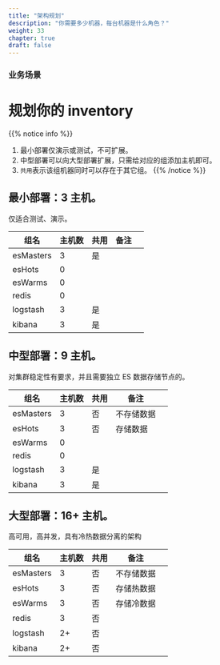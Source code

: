 ```yaml
---
title: "架构规划"
description: "你需要多少机器，每台机器是什么角色？"
weight: 33
chapter: true
draft: false
---
```


### 业务场景

# 规划你的 inventory

{{% notice info %}}
1. 最小部署仅演示或测试，不可扩展。
1. 中型部署可以向大型部署扩展，只需给对应的组添加主机即可。
1. `共用`表示该组机器同时可以存在于其它组。
{{% /notice %}}

## 最小部署：3 主机。

仅适合测试、演示。

| 组名      | 主机数 | 共用 | 备注 |     |
| --------- | ------ | ---- | ---- | --- |
| esMasters | 3      | 是   |      |     |
| esHots    | 0      |      |      |     |
| esWarms   | 0      |      |      |     |
| redis     | 0      |      |      |     |
| logstash  | 3      | 是   |      |     |
| kibana    | 3      | 是   |      |     |

## 中型部署：9 主机。

对集群稳定性有要求，并且需要独立 ES 数据存储节点的。

| 组名      | 主机数 | 共用 | 备注       |     |
| --------- | ------ | ---- | ---------- | --- |
| esMasters | 3      | 否   | 不存储数据 |     |
| esHots    | 3      | 否   | 存储数据   |     |
| esWarms   | 0      |      |            |     |
| redis     | 0      |      |            |     |
| logstash  | 3      | 是   |            |     |
| kibana    | 3      | 是   |            |     |

## 大型部署：16+ 主机。

高可用，高并发，具有冷热数据分离的架构

| 组名      | 主机数 | 共用 | 备注       |     |
| --------- | ------ | ---- | ---------- | --- |
| esMasters | 3      | 否   | 不存储数据 |     |
| esHots    | 3      | 否   | 存储热数据 |     |
| esWarms   | 3      | 否   | 存储冷数据 |     |
| redis     | 3      | 否   |            |     |
| logstash  | 2+     | 否   |            |     |
| kibana    | 2+     | 否   |            |     |
